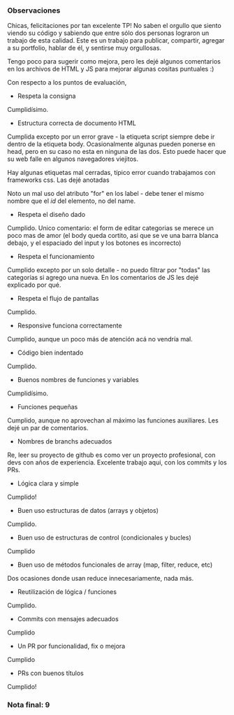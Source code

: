 
### Observaciones

Chicas, felicitaciones por tan excelente TP! No saben el orgullo que siento viendo su código y sabiendo que entre sólo dos personas lograron un trabajo de esta calidad. Este es un trabajo para publicar, compartir, agregar a su portfolio, hablar de él, y sentirse muy orgullosas. 

Tengo poco para sugerir como mejora, pero les dejé algunos comentarios en los archivos de HTML y JS para mejorar algunas cositas puntuales :) 

Con respecto a los puntos de evaluación, 

- Respeta la consigna

Cumplidísimo. 

- Estructura correcta de documento HTML

Cumplida excepto por un error grave - la etiqueta script siempre debe ir dentro de la etiqueta body. Ocasionalmente algunas pueden ponerse en head, pero en su caso no esta en ninguna de las dos. Esto puede hacer que su web falle en algunos navegadores viejitos. 

Hay algunas etiquetas mal cerradas, típico error cuando trabajamos con frameworks css. Las dejé anotadas

Noto un mal uso del atributo "for" en los label - debe tener el mismo nombre que el *id* del elemento, no del name. 

- Respeta el diseño dado

Cumplido. Unico comentario: el form de editar categorias se merece un poco mas de amor (el body queda cortito, asi que se ve una barra blanca debajo, y el espaciado del input y los botones es incorrecto)

- Respeta el funcionamiento

Cumplido excepto por un solo detalle - no puedo filtrar por "todas" las categorías si agrego una nueva. En los comentarios de JS les dejé explicado por qué. 

- Respeta el flujo de pantallas

Cumplido. 

- Responsive funciona correctamente

Cumplido, aunque un poco más de atención acá no vendría mal. 

- Código bien indentado

Cumplido. 

- Buenos nombres de funciones y variables

Cumplidísimo. 

- Funciones pequeñas

Cumplido, aunque no aprovechan al máximo las funciones auxiliares. Les dejé un par de comentarios. 

- Nombres de branchs adecuados

Re, leer su proyecto de github es como ver un proyecto profesional, con devs con años de experiencia. Excelente trabajo aqui, con los commits y los PRs. 

- Lógica clara y simple

Cumplido!

- Buen uso estructuras de datos (arrays y objetos)

Cumplido.

- Buen uso de estructuras de control (condicionales y bucles)

Cumplido

- Buen uso de métodos funcionales de array (map, filter, reduce, etc)

Dos ocasiones donde usan reduce innecesariamente, nada más. 

- Reutilización de lógica / funciones

Cumplido. 

- Commits con mensajes adecuados

Cumplido

- Un PR por funcionalidad, fix o mejora

Cumplido

- PRs con buenos títulos

Cumplido!

### Nota final: 9